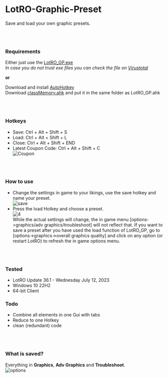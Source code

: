 # LotRO-Graphic-Preset
Save and load your own graphic presets.

<br/><br/>

### Requirements
Either just use the [LotRO_GP.exe](https://github.com/strauss7702/LotRO-Graphic-Preset/releases)  
_In case you do not trust exe files you can check the file on [Virustotal](https://www.virustotal.com/gui/home/url)_

**or**

Download and install [AutoHotkey](https://www.autohotkey.com/)  
Download [classMemory.ahk](https://github.com/Kalamity/classMemory) and put it in the same folder as LotRO_GP.ahk

<br/><br/>

### Hotkeys
- Save: Ctrl + Alt + Shift + S
- Load: Ctrl + Alt + Shift + L
- Close: Ctrl + Alt + Shift + END
- Latest Coupon Code: Ctrl + Alt + Shift + C  
![Coupon](https://github.com/strauss7702/LotRO-Graphic-Preset/assets/138319390/3fde27b6-8c64-4401-8218-20f67e88e366)

<br/><br/>

### How to use
- Change the settings in game to your likings, use the save hotkey and name your preset.  
![save](https://github.com/strauss7702/LotRO-Graphic-Preset/assets/138319390/ba9ad600-717f-4a46-a81a-1a8327bdfaee)
- Press the load Hotkey and choose a preset.  
![4](https://github.com/strauss7702/LotRO-Graphic-Preset/assets/138319390/16e71b61-115d-4461-80cd-302e913942b5)  
While the actual settings will change, the in game menu [options->graphics/adv graphics/troubleshoot] will not reflect that. If you want to save a preset after you have used the load function of LotRO_GP, go to [options->graphics->overall graphics quality] and click on any option (or restart LotRO) to refresh the in game options menu.

<br/><br/>

### Tested
- LotRO Update 36.1 - Wednesday July 12, 2023
- Windows 10 22H2
- 64-bit Client

### Todo
- Combine all elements in one Gui with tabs
- Reduce to one Hotkey
- clean (redundant) code

<br/><br/>

### What is saved?
Everything in **Graphics**, **Adv Graphics** and **Troubleshoot**.  
![options](https://github.com/strauss7702/LotRO-Graphic-Preset/assets/138319390/3348ab68-8e97-49ac-9465-3f95ec52da40)





